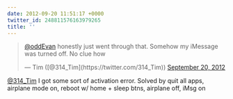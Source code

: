```yaml
---
date: 2012-09-20 11:51:17 +0000
twitter_id: 248811576163979265
title: ''
---
```


<blockquote class="twitter-tweet"><p lang="en" dir="ltr"><a href="https://twitter.com/oddEvan?ref_src=twsrc%5Etfw">@oddEvan</a> honestly just went through that. Somehow my iMessage was turned off. No clue how</p>&mdash; Tim ([@314_Tim](https://twitter.com/314_Tim)) <a href="https://twitter.com/314_Tim/status/248811041507639296?ref_src=twsrc%5Etfw">September 20, 2012</a></blockquote>
<script async src="https://platform.twitter.com/widgets.js" charset="utf-8"></script>

[@314_Tim](https://twitter.com/314_Tim) I got some sort of activation error. Solved by quit all apps, airplane mode on, reboot w/ home + sleep btns, airplane off, iMsg on
